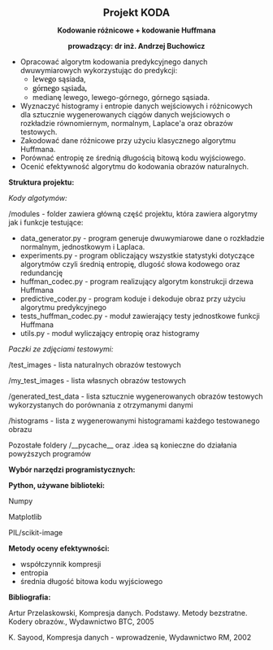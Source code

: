 <p style="text-align: center;"><strong><span style="font-size: 20px;">Projekt KODA</span></strong></p>
<p style="text-align: center;"><strong>Kodowanie r&oacute;żnicowe + kodowanie Huffmana</strong></p>
<p style="text-align: center;"><strong>prowadzący: dr inż. Andrzej Buchowicz</strong></p>
<ul>
    <li>Opracować algorytm kodowania predykcyjnego danych dwuwymiarowych wykorzystując do predykcji:<ul>
            <li><span id="isPasted" style='color: rgb(0, 0, 0); font-family: "Times New Roman"; font-size: medium; font-style: normal; font-variant-ligatures: normal; font-variant-caps: normal; font-weight: 400; letter-spacing: normal; orphans: 2; text-align: left; text-indent: 0px; text-transform: none; white-space: normal; widows: 2; word-spacing: 0px; -webkit-text-stroke-width: 0px; text-decoration-thickness: initial; text-decoration-style: initial; text-decoration-color: initial; display: inline !important; float: none;'>lewego</span> sąsiada,</li>
            <li><span id="isPasted" style='color: rgb(0, 0, 0); font-family: "Times New Roman"; font-size: medium; font-style: normal; font-variant-ligatures: normal; font-variant-caps: normal; font-weight: 400; letter-spacing: normal; orphans: 2; text-align: left; text-indent: 0px; text-transform: none; white-space: normal; widows: 2; word-spacing: 0px; -webkit-text-stroke-width: 0px; text-decoration-thickness: initial; text-decoration-style: initial; text-decoration-color: initial; display: inline !important; float: none;'>g&oacute;rnego sąsiada,</span></li>
            <li>medianę lewego, lewego-g&oacute;rnego, g&oacute;rnego sąsiada.</li>
        </ul>
    </li>
    <li>Wyznaczyć histogramy i entropie danych wejściowych i r&oacute;żnicowych dla sztucznie wygenerowanych ciąg&oacute;w danych wejściowych o rozkładzie r&oacute;wnomiernym, normalnym, Laplace&apos;a oraz obraz&oacute;w testowych.</li>
    <li>Zakodować dane r&oacute;żnicowe przy użyciu klasycznego algorytmu Huffmana.</li>
    <li>Por&oacute;wnać entropię ze średnią długością bitową kodu wyjściowego.</li>
    <li>Ocenić efektywność algorytmu do kodowania obraz&oacute;w naturalnych.</li>
</ul>
<p><strong>Struktura projektu:</strong></p>
<p><em>Kody algotym&oacute;w:</em></p>
<p>/modules - folder zawiera gł&oacute;wną część projektu, kt&oacute;ra zawiera algorytmy jak i funkcje testujące:</p>
<ul>
    <li>data_generator.py - program generuje dwuwymiarowe dane o rozkładzie normalnym, jednostkowym i Laplaca.</li>
    <li>experiments.py - program obliczający wszystkie statystyki dotyczące algorytm&oacute;w czyli średnią entropię, dlugość słowa kodowego oraz redundancję</li>
    <li>huffman_codec.py - program realizujący algorytm konstrukcji drzewa Huffmana</li>
    <li>predictive_coder.py - program koduje i dekoduje obraz przy użyciu algorytmu predykcyjnego</li>
    <li>tests_huffman_codec.py - moduł zawierający testy jednostkowe funkcji Huffmana</li>
    <li>utils.py - moduł wyliczający entropię oraz histogramy</li>
</ul>
<p><em>Paczki ze zdjęciami testowymi:</em></p>
<p>/test_images - lista naturalnych obraz&oacute;w testowych</p>
<p>/my_test_images - lista własnych obraz&oacute;w testowych</p>
<p>/generated_test_data - lista sztucznie wygenerowanych obraz&oacute;w testowych wykorzystanych do por&oacute;wnania z otrzymanymi danymi</p>
<p>/histograms - lista z wygenerowanymi histogramami każdego testowanego obrazu</p>
<p>Pozostałe foldery /__pycache__ oraz .idea są konieczne do działania powyższych program&oacute;w</p>
<p><strong>Wyb&oacute;r narzędzi programistycznych:</strong></p>
<p><strong>Python, używane biblioteki:</strong></p>
<p>Numpy&nbsp;</p>
<p>Matplotlib&nbsp;</p>
<p>PIL/scikit-image</p>
<p><strong>Metody oceny efektywności:</strong></p>
<ul>
    <li>wsp&oacute;łczynnik kompresji</li>
    <li>entropia</li>
    <li>średnia długość bitowa kodu wyjściowego</li>
</ul>
<p><strong>Bibliografia:</strong></p>
<p>Artur Przelaskowski, Kompresja danych. Podstawy. Metody bezstratne. Kodery obraz&oacute;w., Wydawnictwo BTC, 2005</p>
<p>K. Sayood, Kompresja danych - wprowadzenie, Wydawnictwo RM, 2002</p>
